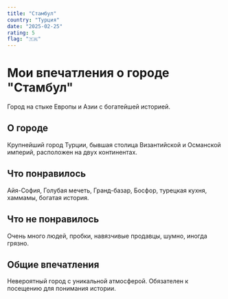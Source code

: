 ```yaml
---
title: "Стамбул"
country: "Турция"
date: "2025-02-25"
rating: 5
flag: "🇹🇷"
---
```


# Мои впечатления о городе "Стамбул"

Город на стыке Европы и Азии с богатейшей историей.

## О городе

Крупнейший город Турции, бывшая столица Византийской и Османской империй, расположен на двух континентах.

## Что понравилось

Айя-София, Голубая мечеть, Гранд-базар, Босфор, турецкая кухня, хаммамы, богатая история.

## Что не понравилось

Очень много людей, пробки, навязчивые продавцы, шумно, иногда грязно.

## Общие впечатления

Невероятный город с уникальной атмосферой. Обязателен к посещению для понимания истории.
